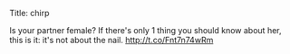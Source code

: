 Title: chirp

Is your partner female? If there's only 1 thing you should know about her, this is it: it's not about the nail. <a href="http://t.co/Fnt7n74wRm">http://t.co/Fnt7n74wRm</a>
